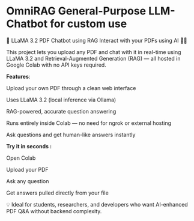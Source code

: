 # OmniRAG General-Purpose LLM-Chatbot for custom use
🌾 LLaMA 3.2 PDF Chatbot using RAG
Interact with your PDFs using AI 🤖📄

This project lets you upload any PDF and chat with it in real-time using LLaMA 3.2 and Retrieval-Augmented Generation (RAG) — all hosted in Google Colab with no API keys required.

 **Features**:

Upload your own PDF through a clean web interface

Uses LLaMA 3.2 (local inference via Ollama)

RAG-powered, accurate question answering

Runs entirely inside Colab — no need for ngrok or external hosting

Ask questions and get human-like answers instantly

**Try it in seconds :**

Open Colab

Upload your PDF

Ask any question

Get answers pulled directly from your file

💡 Ideal for students, researchers, and developers who want AI-enhanced PDF Q&A without backend complexity.
